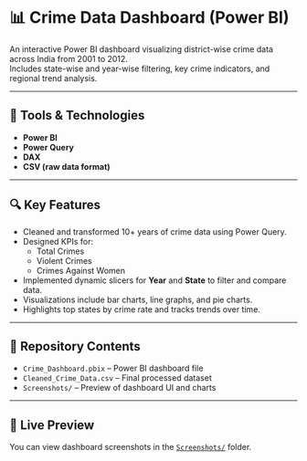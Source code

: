 # 📊 Crime Data Dashboard (Power BI)

An interactive Power BI dashboard visualizing district-wise crime data across India from 2001 to 2012.  
Includes state-wise and year-wise filtering, key crime indicators, and regional trend analysis.

---

## 🧰 Tools & Technologies

- **Power BI**
- **Power Query**
- **DAX**
- **CSV (raw data format)**

---

## 🔍 Key Features

- Cleaned and transformed 10+ years of crime data using Power Query.
- Designed KPIs for:
  - Total Crimes
  - Violent Crimes
  - Crimes Against Women
- Implemented dynamic slicers for **Year** and **State** to filter and compare data.
- Visualizations include bar charts, line graphs, and pie charts.
- Highlights top states by crime rate and tracks trends over time.

---

## 📁 Repository Contents

- `Crime_Dashboard.pbix` – Power BI dashboard file  
- `Cleaned_Crime_Data.csv` – Final processed dataset  
- `Screenshots/` – Preview of dashboard UI and charts

---

## 🔗 Live Preview

You can view dashboard screenshots in the [`Screenshots/`](./Screenshots/) folder.
